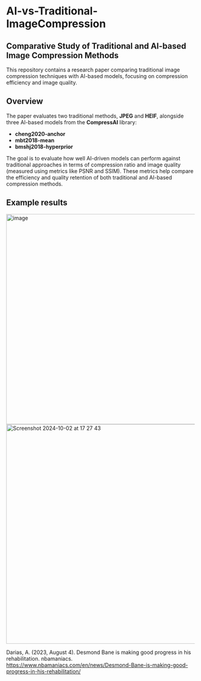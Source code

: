 # AI-vs-Traditional-ImageCompression

## Comparative Study of Traditional and AI-based Image Compression Methods

This repository contains a research paper comparing traditional image compression techniques with AI-based models, focusing on compression efficiency and image quality.

## Overview

The paper evaluates two traditional methods, **JPEG** and **HEIF**, alongside three AI-based models from the **CompressAI** library:
- **cheng2020-anchor**
- **mbt2018-mean**
- **bmshj2018-hyperprior**  

The goal is to evaluate how well AI-driven models can perform against traditional approaches in terms of compression ratio and image quality (measured using metrics like PSNR and SSIM). These metrics help compare the efficiency and quality retention of both traditional and AI-based compression methods.

## Example results
<img width="560" alt="image" src="https://github.com/user-attachments/assets/117e90a0-fb57-49a5-9b61-ba152521f2be">

<img width="585" alt="Screenshot 2024-10-02 at 17 27 43" src="https://github.com/user-attachments/assets/c9dbc0ee-a7c3-444c-a472-3cebda76d926">


Darias, A. (2023, August 4). Desmond Bane is making good progress in his rehabilitation. nbamaniacs. https://www.nbamaniacs.com/en/news/Desmond-Bane-is-making-good-progress-in-his-rehabilitation/ 
